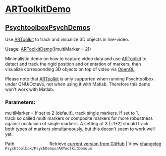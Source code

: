 # [ARToolkitDemo](ARToolkitDemo)
## [Psychtoolbox](Psychtoolbox)[PsychDemos](PsychDemos)

Use [ARToolkit](ARToolkit) to track and visualize 3D objects in live-video.  
  
Usage: [ARToolkitDemo](ARToolkitDemo)([multiMarker = 2])  
  
Minimalistic demo on how to capture video data and use [ARToolkit](ARToolkit) to  
detect and track the rigid position and orientation of markers, then  
visualize corresponding 3D objects on top of video via [OpenGL](OpenGL).  
  
Please note that [ARToolkit](ARToolkit) is only supported when running Psychtoolbox  
under GNU/Octave, not when using it with Matlab. Therefore this demo  
won't work with Matlab.  
  
### Parameters:  
  
multiMarker = If set to 2 (default), track single markers. If set to 1,  
track so called multi markers or composite markers for more robustness  
against occlusion of single markers. A setting of 3 (=1+2) should track  
both types of markers simultaneously, but this doesn't seem to work well  
yet.  
  




<div class="code_header" style="text-align:right;">
  <span style="float:left;">Path&nbsp;&nbsp;</span> <span class="counter">Retrieve <a href=
  "https://raw.github.com/Psychtoolbox-3/Psychtoolbox-3/beta/Psychtoolbox/PsychDemos/ARToolkitDemo.m">current version from GitHub</a> | View <a href=
  "https://github.com/Psychtoolbox-3/Psychtoolbox-3/commits/beta/Psychtoolbox/PsychDemos/ARToolkitDemo.m">changelog</a></span>
</div>
<div class="code">
  <code>Psychtoolbox/PsychDemos/ARToolkitDemo.m</code>
</div>


